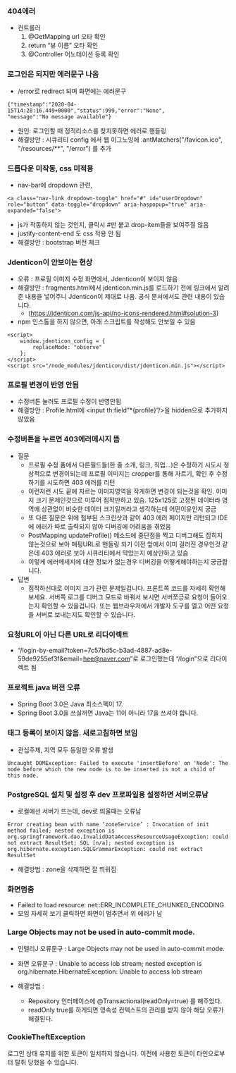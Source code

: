 ### 404에러
- 컨트롤러
    1. @GetMapping url 오타 확인
    2. return “뷰 이름” 오타 확인
    3. @Controller 어노테이션 등록 확인

### 로그인은 되지만 에러문구 나옴
- /error로 redirect 되며 
화면에는 에러문구
```
{"timestamp":"2020-04-15T14:28:16.449+0000","status":999,"error":"None",
"message":"No message available"}
```
- 원인: 로그인할 때 정적리소스를 찾지못하면 에러로 핸들링
- 해결방안 : 시큐리티 config 에서 웹 이그노잉에 
   .antMatchers("/favicon.ico", "/resources/**", "/error") 를 추가

### 드롭다운 미작동, css 미적용
- nav-bar에 dropdown 관련,
```
<a class="nav-link dropdown-toggle" href="#" id="userDropdown" role="button" data-toggle="dropdown" aria-haspopup="true" aria-expanded="false">
```
- js가 작동하지 않는 것인지, 클릭시 #만 붙고 drop-item들을 보여주질 않음
- justify-content-end 도 css 적용 안 됨
- 해결방안 : bootstrap 버전 체크

### Jdenticon이 안보이는 현상
- 오류 : 프로필 이미지 수정 화면에서, Jdenticon이 보이지 않음
- 해결방안 : fragments.html에서 jdenticon.min.js를 로드하기 전에 링크에서 알려준 내용을 넣어주니 Jdenticon이 제대로 나옴. 공식 문서에서도 관련 내용이 있습니다.
    - (https://jdenticon.com/js-api/no-icons-rendered.html#solution-3)
- npm 인스톨을 하지 않으면, 아래 스크립트를 작성해도 안보일 수 있음
```
<script>
    window.jdenticon_config = {
        replaceMode: "observe"
    };
</script>
<script src="/node_modules/jdenticon/dist/jdenticon.min.js"></script>
```

### 프로필 변경이 반영 안됨
- 수정버튼 눌러도 프로필 수정이 반영안됨
- 해결방안 : Profile.html에 <input  th:field”*{profile}”/>을 hidden으로 추가하지 않았음

### 수정버튼을 누르면 403에러메시지 뜸
- 질문
    - 프로필 수정 품에서 다른필드들(한 줄 소개, 링크, 직업...)은 수정하기 시도시 정상적으로 변경이되는데 프로필 이미지는 cropper를 통해 자르기, 확인 후 수정하기를 시도하면 403 에러를 리턴 
    - 이런저런 시도 끝에 자르는 이미지영역을 작게하면 변경이 되는것을 확인. 이미지 크기 문제인것으로 미루어 짐작만하고 있슴. 125x125로 고정된 데이터라 영역에 상관없이 비슷한 데이터 크기일꺼라고 생각하는데 어떤이유인지 궁금
    - 또 다른 질문은 위에 첨부된 스크린샷과 같이 403 에러 페이지만 리턴되고 IDE에 에러가 따로 출력되지 않아 디버깅에 어려움을 겪었음
    - PostMapping updateProfile() 메소드에 중단점을 찍고 디버그해도 잡히지 않는것으로 보아 매핑URL로 핸들링 되기 이전 앞에서 이미 걸러진 경우인것 같은데 403 에러로 보아 시큐리티에서 막았는지 예상만하고 있슴
    - 이렇게 에러메세지에 대한 정보가 없는경우 디버깅을 어떻게해야하는지 궁금합니다.
- 답변 
    - 짐작하신대로 이미지 크기 관련 문제일겁니다. 프론트쪽 코드를 자세히 확인해 보세요. 서버쪽 로그를 디버그 모드로 바꿔서 보시면 서버쪼긍로 요청이 들어오는지 확인할 수 있을겁니다. 또는 웹브라우저에서 개발자 도구를 열고 어떤 요청을 서버로 보내는지도 확인할 수 있습니다.

### 요청URL이 아닌 다른 URL로 리다이렉트
- “/login-by-email?token=7c57bd5c-b3ad-4887-ad8e-59de9255ef3f&email=hee@naver.com”로 로그인했는데 “/login”으로 리다이렉트 됨

### 프로젝트 java 버전 오류
- Spring Boot 3.0은 Java 최소스펙이 17. 
- Spring Boot 3.0을 쓰실꺼면 Java는 11이 아니라 17을 쓰셔야 합니다.

### 태그 등록이 보이지 않음. 새로고침하면 보임
- 관심주제, 지역 모두 동일한 오류 발생
```
Uncaught DOMException: Failed to execute 'insertBefore' on 'Node': The node before which the new node is to be inserted is not a child of this node.
```
### PostgreSQL 설치 및 설정 후 dev 프로파일용 설정하면 서버오류남
- 로컬에선 서버가 뜨는데, dev로 띄울때는 오류남
```
Error creating bean with name ‘zoneService’ : Invocation of init method failed; nested exception is org.springframework.dao.InvalidDataAccessResourceUsageException: could not extract ResultSet; SQL [n/a]; nested exception is org.hibernate.exception.SQLGrammarException: could not extract ResultSet
```
- 해결방법 : zone을 삭제하면 잘 띄워짐

### 화면멈춤
- Failed to load resource: net::ERR_INCOMPLETE_CHUNKED_ENCODING
- 모임 자세히 보기 클릭하면 화면이 멈추면서 위 에러가 남

### Large Objects may not be used in auto-commit mode.
- 인텔리J 오류문구 : Large Objects may not be used in auto-commit mode.
- 화면 오류문구 : 
Unable to access lob stream; nested exception is org.hibernate.HibernateException: Unable to access lob stream

- 해결방법 : 
    - Repository 인터페이스에 @Transactional(readOnly=true) 를 해주었다.
    - readOnly true를 하게되면 영속성 컨텍스트의 관리를 받지 않아 해당 오류가 해결된다.


### CookieTheftException
로그인 상태 유지를 위한 토큰이 일치하지 않습니다. 이전에 사용한 토큰이 타인으로부터 탈취 당했을 수 있습니다.
